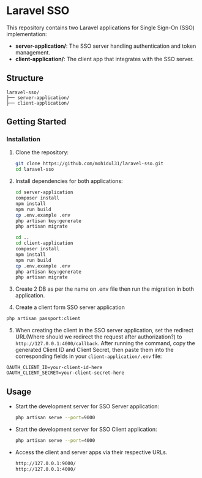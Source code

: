 # Laravel SSO

This repository contains two Laravel applications for Single Sign-On (SSO) implementation:


- **server-application/**: The SSO server handling authentication and token management.
- **client-application/**: The client app that integrates with the SSO server.

## Structure

```
laravel-sso/
├── server-application/
├── client-application/
```

## Getting Started

### Installation

1. Clone the repository:
   ```sh
   git clone https://github.com/mohidul31/laravel-sso.git
   cd laravel-sso
   ```
2. Install dependencies for both applications:
   ```sh
   cd server-application
   composer install
   npm install
   npm run build
   cp .env.example .env
   php artisan key:generate
   php artisan migrate

   cd ..
   cd client-application
   composer install
   npm install
   npm run build
   cp .env.example .env
   php artisan key:generate
   php artisan migrate
   ```
3. Create 2 DB as per the name on .env file then run the migration in both application.

4. Create a client form SSO server application
  ```sh
  php artisan passport:client
  ```
5. When creating the client in the SSO server application, set the redirect URL(Where should we redirect the request after authorization?) to `http://127.0.0.1:4000/callback`. After running the command, copy the generated Client ID and Client Secret, then paste them into the corresponding fields in your `client-application/.env` file:
  ```env
  OAUTH_CLIENT_ID=your-client-id-here
  OAUTH_CLIENT_SECRET=your-client-secret-here
  ```
## Usage

- Start the development server for SSO Server application:
  ```sh
  php artisan serve --port=9000
  ```
- Start the development server for SSO Client application:
  ```sh
  php artisan serve --port=4000
  ```
- Access the client and server apps via their respective URLs.
  ```sh
  http://127.0.0.1:9000/
  http://127.0.0.1:4000/
  ```


